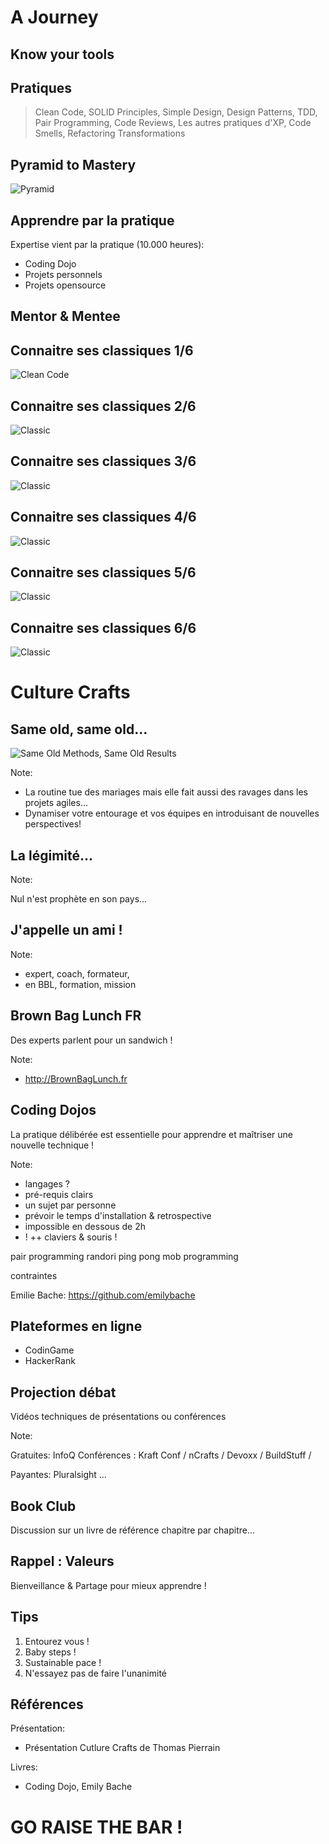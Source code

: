 # A Journey


## Know your tools

<!-- .slide: data-background-image="/slides/init-software-craftsmanship/img/letscode.jpg" data-background-size="contain" data-background-repeat="no-repeat" -->


## Pratiques

> Clean Code, SOLID Principles, Simple Design, Design Patterns, TDD, Pair Programming, Code Reviews, Les autres pratiques d'XP, Code Smells, Refactoring Transformations


## Pyramid to Mastery

![Pyramid](/slides/init-software-craftsmanship/img/CraftingToMastery.png)


## Apprendre par la pratique

Expertise vient par la pratique (10.000 heures):
- Coding Dojo
- Projets personnels
- Projets opensource


## Mentor & Mentee

<!-- .slide: data-background-image="/slides/init-software-craftsmanship/img/yoda_luke.jpg" data-background-size="contain" data-background-repeat="no-repeat" -->


## Connaitre ses classiques 1/6 

![Clean Code](/slides/init-software-craftsmanship/img/book_clean_code.jpg)


## Connaitre ses classiques 2/6 

![Classic](/slides/init-software-craftsmanship/img/book_refactoring.jpg)


## Connaitre ses classiques 3/6 

![Classic](/slides/init-software-craftsmanship/img/book_growing_oo_software_guided_by_tests.jpg)


## Connaitre ses classiques 4/6

![Classic](/slides/init-software-craftsmanship/img/book_design_patterns.jpg)


## Connaitre ses classiques 5/6

![Classic](/slides/init-software-craftsmanship/img/book_working_effectively_with_legacy_code.jpg)


## Connaitre ses classiques 6/6

![Classic](/slides/init-software-craftsmanship/img/book_domain_driven_design.jpg)


# Culture Crafts


## Same old, same old...

![Same Old Methods, Same Old Results](/slides/init-software-craftsmanship/img/same_old_same_old.png)

Note: 

- La routine tue des mariages mais elle fait aussi des ravages dans les projets agiles... 
- Dynamiser votre entourage et vos &eacute;quipes en introduisant de nouvelles perspectives!


## La l&eacute;gimit&eacute;...

<!-- .slide: data-background-image="/slides/init-software-craftsmanship/img/darth_testor.jpg" data-background-size="contain" data-background-repeat="no-repeat" -->

Note: 

Nul n'est proph&egrave;te en son pays... 


## J'appelle un ami !

<!-- .slide: data-background-image="/slides/init-software-craftsmanship/img/call_a_friend.jpg" data-background-size="contain" data-background-repeat="no-repeat" -->

Note: 

- expert, coach, formateur,
- en BBL, formation, mission


## Brown Bag Lunch FR

Des experts parlent pour un sandwich ! 

Note: 

- http://BrownBagLunch.fr


## Coding Dojos

La pratique d&eacute;lib&eacute;r&eacute;e est essentielle pour apprendre et ma&icirc;triser une nouvelle technique !

Note: 

- langages ?
- pr&eacute;-requis clairs
- un sujet par personne
- pr&eacute;voir le temps d'installation & retrospective
- impossible en dessous de 2h
- ! ++ claviers & souris ! 

pair programming
randori
ping pong
mob programming

contraintes

Emilie Bache: https://github.com/emilybache


## Plateformes en ligne

- CodinGame
- HackerRank


## Projection d&eacute;bat

Vid&eacute;os techniques de pr&eacute;sentations ou conf&eacute;rences 

Note: 

Gratuites:
InfoQ
Conf&eacute;rences : Kraft Conf / nCrafts / Devoxx / BuildStuff / 

Payantes:
Pluralsight
...


## Book Club

Discussion sur un livre de r&eacute;f&eacute;rence chapitre par chapitre... 


## Rappel : Valeurs

Bienveillance & Partage pour mieux apprendre !


## Tips

1. Entourez vous !
1. Baby steps ! 
1. Sustainable pace !
1. N'essayez pas de faire l'unanimit&eacute;


## R&eacute;f&eacute;rences 

Pr&eacute;sentation:
- Pr&eacute;sentation Cutlure Crafts de Thomas Pierrain

Livres:
- Coding Dojo, Emily Bache


# 

<!-- .slide: data-background-image="/slides/init-software-craftsmanship/img/Fotolia_121049964_M.jpg" data-background-size="contain" data-background-repeat="no-repeat" -->



# GO RAISE THE BAR !

